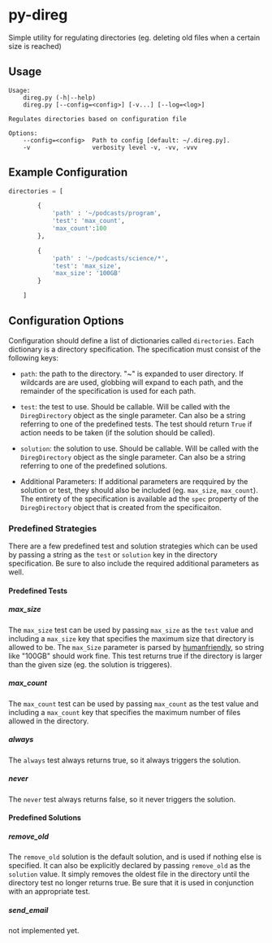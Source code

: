 py-direg
========

Simple utility for regulating directories (eg. deleting old files when a certain size is reached)

## Usage

    Usage:
        direg.py (-h|--help)
        direg.py [--config=<config>] [-v...] [--log=<log>]

    Regulates directories based on configuration file

    Options:
        --config=<config>  Path to config [default: ~/.direg.py].
        -v                 verbosity level -v, -vv, -vvv

## Example Configuration

```python
directories = [

        {
            'path' : '~/podcasts/program',
            'test': 'max_count',
            'max_count':100
        },

        {
            'path' : '~/podcasts/science/*',
            'test': 'max_size',
            'max_size': '100GB'
        }

    ]
```

## Configuration Options

Configuration should define a list of dictionaries called `directories`. Each
dictionary is a directory specification. The specification must consist of the
following keys:

- `path`: the path to the directory. "~" is expanded to user directory. If
    wildcards are are used, globbing will expand to each path, and the remainder
    of the specification is used for each path. 

- `test`: the test to use. Should be callable. Will be called with the
    `DiregDirectory` object as the single parameter. Can also be a string
    referring to one of the predefined tests. The test should return `True` if
    action needs to be taken (if the solution should be called).

- `solution`: the solution to use. Should be callable. Will be called with the
    `DiregDirectory` object as the single parameter. Can also be a string
    referring to one of the predefined solutions. 

- Additional Parameters: If additional parameters are reqquired by the solution
    or test, they should also be included (eg. `max_size`, `max_count`). The
    entirety of the specification is available ad the `spec` property of the
    `DiregDirectory` object that is created from the specificaiton. 

### Predefined Strategies

There are a few predefined test and solution strategies which can be used by
passing a string as the `test` or `solution` key in the directory specification.
Be sure to also include the required additional parameters as well. 

#### Predefined Tests

##### max_size

The `max_size` test can be used by passing `max_size` as the `test` value and
including a `max_size` key that specifies the maximum size that directory is
allowed to be. The `max_Size` parameter is parsed by
[humanfriendly](https://humanfriendly.readthedocs.org/), so string like "100GB"
should work fine. This test returns true if the directory is larger than the
given size (eg. the solution is triggeres).

##### max_count

The `max_count` test can be used by passing `max_count` as the test value and
including a `max_count` key that specifies the maximum number of files allowed
in the directory. 

##### always
The `always` test always returns true, so it always triggers the solution.

##### never
The `never` test always returns false, so it never triggers the solution.

#### Predefined Solutions

##### remove_old

The `remove_old` solution is the default solution, and is used if nothing else
is specified. It can also be explicitly declared by passing `remove_old` as the
`solution` value. It simply removes the oldest file in the directory until the
directory test no longer returns true. Be sure that it is used in conjunction
with an appropriate test. 

##### send_email

not implemented yet.







